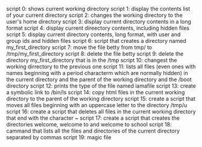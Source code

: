 script 0: shows current working directory
script 1: display the contents list of your current directory
script 2: changes the working directory to the user's home directory
script 3: display current directory contents in a long format
script 4: display current direectory contents, including hidden files
script 5: display current directory contents, long format, with user and group ids and hidden files
script 6: script that creates a directory named my_first_directory
script 7: move the file betty from tmp/ to /tmp/my_first_directory
script 8: delete the file betty
script 9: delete the directory my_first_directory that is in the /tmp
script 10: changest the working dirrectory to the previous one
script 11: lists all files (even ones with names beginning with a period characterm which are normally hidden) in the current directory and the parent of the working directory and the /boot directory
script 12: prints the type of the file named iamafile
script 13: create a symbolic link to /bin/ls
script 14: copy html files in the current working directory to the parent of the working directory
script 15: create a script that moves all files beginning with an uppercase letter to the directory /tmp/u
script 16: create a script that deletes all files in the current working directory that end with the character ~
script 17: create a script that creates the directories welcome, welcome to and welcome to school
script 18: cammand that lists all the files and directories of the current directory separated by commas
script 19: magic file

